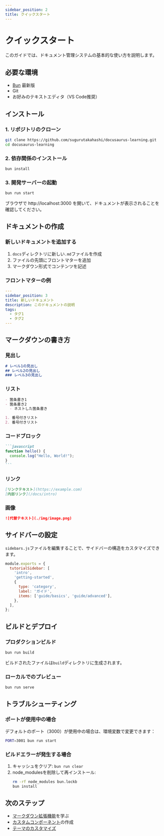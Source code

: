 ```yaml
---
sidebar_position: 2
title: クイックスタート
---
```


# クイックスタート

このガイドでは、ドキュメント管理システムの基本的な使い方を説明します。

## 必要な環境

- [Bun](https://bun.sh/) 最新版
- Git
- お好みのテキストエディタ（VS Code推奨）

## インストール

### 1. リポジトリのクローン

```bash
git clone https://github.com/sugurutakahashi/docusaurus-learning.git
cd docusaurus-learning
```

### 2. 依存関係のインストール

```bash
bun install
```

### 3. 開発サーバーの起動

```bash
bun run start
```

ブラウザで http://localhost:3000 を開いて、ドキュメントが表示されることを確認してください。

## ドキュメントの作成

### 新しいドキュメントを追加する

1. `docs`ディレクトリに新しい`.md`ファイルを作成
2. ファイルの先頭にフロントマターを追加
3. マークダウン形式でコンテンツを記述

### フロントマターの例

```yaml
---
sidebar_position: 3
title: 新しいドキュメント
description: このドキュメントの説明
tags:
  - タグ1
  - タグ2
---
```

## マークダウンの書き方

### 見出し

```markdown
# レベル1の見出し
## レベル2の見出し
### レベル3の見出し
```

### リスト

```markdown
- 箇条書き1
- 箇条書き2
  - ネストした箇条書き

1. 番号付きリスト
2. 番号付きリスト
```

### コードブロック

````markdown
```javascript
function hello() {
  console.log("Hello, World!");
}
```
````

### リンク

```markdown
[リンクテキスト](https://example.com)
[内部リンク](/docs/intro)
```

### 画像

```markdown
![代替テキスト](./img/image.png)
```

## サイドバーの設定

`sidebars.js`ファイルを編集することで、サイドバーの構造をカスタマイズできます。

```javascript
module.exports = {
  tutorialSidebar: [
    'intro',
    'getting-started',
    {
      type: 'category',
      label: 'ガイド',
      items: ['guide/basics', 'guide/advanced'],
    },
  ],
};
```

## ビルドとデプロイ

### プロダクションビルド

```bash
bun run build
```

ビルドされたファイルは`build`ディレクトリに生成されます。

### ローカルでのプレビュー

```bash
bun run serve
```

## トラブルシューティング

### ポートが使用中の場合

デフォルトのポート（3000）が使用中の場合は、環境変数で変更できます：

```bash
PORT=3001 bun run start
```

### ビルドエラーが発生する場合

1. キャッシュをクリア: `bun run clear`
2. node_modulesを削除して再インストール:
   ```bash
   rm -rf node_modules bun.lockb
   bun install
   ```

## 次のステップ

- [マークダウン拡張機能](/docs/markdown-features)を学ぶ
- [カスタムコンポーネント](/docs/custom-components)の作成
- [テーマのカスタマイズ](/docs/theming)